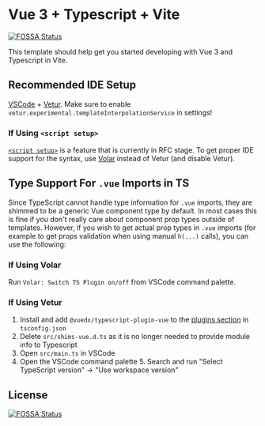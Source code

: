 # Vue 3 + Typescript + Vite
[![FOSSA Status](https://app.fossa.com/api/projects/git%2Bgithub.com%2Flogustra%2Fvivu.svg?type=shield)](https://app.fossa.com/projects/git%2Bgithub.com%2Flogustra%2Fvivu?ref=badge_shield)


This template should help get you started developing with Vue 3 and Typescript in Vite.

## Recommended IDE Setup

[VSCode](https://code.visualstudio.com/) + [Vetur](https://marketplace.visualstudio.com/items?itemName=octref.vetur). Make sure to enable `vetur.experimental.templateInterpolationService` in settings!

### If Using `<script setup>`

[`<script setup>`](https://github.com/vuejs/rfcs/pull/227) is a feature that is currently in RFC stage. To get proper IDE support for the syntax, use [Volar](https://marketplace.visualstudio.com/items?itemName=johnsoncodehk.volar) instead of Vetur (and disable Vetur).

## Type Support For `.vue` Imports in TS

Since TypeScript cannot handle type information for `.vue` imports, they are shimmed to be a generic Vue component type by default. In most cases this is fine if you don't really care about component prop types outside of templates. However, if you wish to get actual prop types in `.vue` imports (for example to get props validation when using manual `h(...)` calls), you can use the following:

### If Using Volar

Run `Volar: Switch TS Plugin on/off` from VSCode command palette.

### If Using Vetur

1. Install and add `@vuedx/typescript-plugin-vue` to the [plugins section](https://www.typescriptlang.org/tsconfig#plugins) in `tsconfig.json`
2. Delete `src/shims-vue.d.ts` as it is no longer needed to provide module info to Typescript
3. Open `src/main.ts` in VSCode
4. Open the VSCode command palette 5. Search and run "Select TypeScript version" -> "Use workspace version"


## License
[![FOSSA Status](https://app.fossa.com/api/projects/git%2Bgithub.com%2Flogustra%2Fvivu.svg?type=large)](https://app.fossa.com/projects/git%2Bgithub.com%2Flogustra%2Fvivu?ref=badge_large)